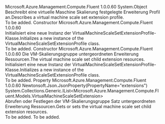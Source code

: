<Type Name="VirtualMachineScaleSetExtensionProfile" FullName="Microsoft.Azure.Management.Compute.Fluent.Models.VirtualMachineScaleSetExtensionProfile">
  <TypeSignature Language="C#" Value="public class VirtualMachineScaleSetExtensionProfile" />
  <TypeSignature Language="ILAsm" Value=".class public auto ansi beforefieldinit VirtualMachineScaleSetExtensionProfile extends System.Object" />
  <TypeSignature Language="DocId" Value="T:Microsoft.Azure.Management.Compute.Fluent.Models.VirtualMachineScaleSetExtensionProfile" />
  <TypeSignature Language="VB.NET" Value="Public Class VirtualMachineScaleSetExtensionProfile" />
  <TypeSignature Language="F#" Value="type VirtualMachineScaleSetExtensionProfile = class" />
  <AssemblyInfo>
    <AssemblyName>Microsoft.Azure.Management.Compute.Fluent</AssemblyName>
    <AssemblyVersion>1.0.0.60</AssemblyVersion>
  </AssemblyInfo>
  <Base>
    <BaseTypeName>System.Object</BaseTypeName>
  </Base>
  <Interfaces />
  <Docs>
    <summary>
            <span data-ttu-id="f9d78-101">Beschreibt eine virtuelle Maschine Skalierung festgelegte Erweiterung Profil an.</span><span class="sxs-lookup"><span data-stu-id="f9d78-101">Describes a virtual machine scale set extension profile.</span></span>
            </summary>
    <remarks>To be added.</remarks>
  </Docs>
  <Members>
    <Member MemberName=".ctor">
      <MemberSignature Language="C#" Value="public VirtualMachineScaleSetExtensionProfile ();" />
      <MemberSignature Language="ILAsm" Value=".method public hidebysig specialname rtspecialname instance void .ctor() cil managed" />
      <MemberSignature Language="DocId" Value="M:Microsoft.Azure.Management.Compute.Fluent.Models.VirtualMachineScaleSetExtensionProfile.#ctor" />
      <MemberSignature Language="VB.NET" Value="Public Sub New ()" />
      <MemberType>Constructor</MemberType>
      <AssemblyInfo>
        <AssemblyName>Microsoft.Azure.Management.Compute.Fluent</AssemblyName>
        <AssemblyVersion>1.0.0.60</AssemblyVersion>
      </AssemblyInfo>
      <Parameters />
      <Docs>
        <summary>
            <span data-ttu-id="f9d78-102">Initialisiert eine neue Instanz der VirtualMachineScaleSetExtensionProfile-Klasse.</span><span class="sxs-lookup"><span data-stu-id="f9d78-102">Initializes a new instance of the VirtualMachineScaleSetExtensionProfile class.</span></span>
            </summary>
        <remarks>To be added.</remarks>
      </Docs>
    </Member>
    <Member MemberName=".ctor">
      <MemberSignature Language="C#" Value="public VirtualMachineScaleSetExtensionProfile (System.Collections.Generic.IList&lt;Microsoft.Azure.Management.Compute.Fluent.Models.VirtualMachineScaleSetExtension&gt; extensions = null);" />
      <MemberSignature Language="ILAsm" Value=".method public hidebysig specialname rtspecialname instance void .ctor(class System.Collections.Generic.IList`1&lt;class Microsoft.Azure.Management.Compute.Fluent.Models.VirtualMachineScaleSetExtension&gt; extensions) cil managed" />
      <MemberSignature Language="DocId" Value="M:Microsoft.Azure.Management.Compute.Fluent.Models.VirtualMachineScaleSetExtensionProfile.#ctor(System.Collections.Generic.IList{Microsoft.Azure.Management.Compute.Fluent.Models.VirtualMachineScaleSetExtension})" />
      <MemberSignature Language="VB.NET" Value="Public Sub New (Optional extensions As IList(Of VirtualMachineScaleSetExtension) = null)" />
      <MemberSignature Language="F#" Value="new Microsoft.Azure.Management.Compute.Fluent.Models.VirtualMachineScaleSetExtensionProfile : System.Collections.Generic.IList&lt;Microsoft.Azure.Management.Compute.Fluent.Models.VirtualMachineScaleSetExtension&gt; -&gt; Microsoft.Azure.Management.Compute.Fluent.Models.VirtualMachineScaleSetExtensionProfile" Usage="new Microsoft.Azure.Management.Compute.Fluent.Models.VirtualMachineScaleSetExtensionProfile extensions" />
      <MemberType>Constructor</MemberType>
      <AssemblyInfo>
        <AssemblyName>Microsoft.Azure.Management.Compute.Fluent</AssemblyName>
        <AssemblyVersion>1.0.0.60</AssemblyVersion>
      </AssemblyInfo>
      <Parameters>
        <Parameter Name="extensions" Type="System.Collections.Generic.IList&lt;Microsoft.Azure.Management.Compute.Fluent.Models.VirtualMachineScaleSetExtension&gt;" />
      </Parameters>
      <Docs>
        <param name="extensions"><span data-ttu-id="f9d78-103">Die VM-Skalierungsgruppe untergeordneten Erweiterung Ressourcen.</span><span class="sxs-lookup"><span data-stu-id="f9d78-103">The virtual machine scale set child extension resources.</span></span></param>
        <summary>
            <span data-ttu-id="f9d78-104">Initialisiert eine neue Instanz der VirtualMachineScaleSetExtensionProfile-Klasse.</span><span class="sxs-lookup"><span data-stu-id="f9d78-104">Initializes a new instance of the VirtualMachineScaleSetExtensionProfile class.</span></span>
            </summary>
        <remarks>To be added.</remarks>
      </Docs>
    </Member>
    <Member MemberName="Extensions">
      <MemberSignature Language="C#" Value="public System.Collections.Generic.IList&lt;Microsoft.Azure.Management.Compute.Fluent.Models.VirtualMachineScaleSetExtension&gt; Extensions { get; set; }" />
      <MemberSignature Language="ILAsm" Value=".property instance class System.Collections.Generic.IList`1&lt;class Microsoft.Azure.Management.Compute.Fluent.Models.VirtualMachineScaleSetExtension&gt; Extensions" />
      <MemberSignature Language="DocId" Value="P:Microsoft.Azure.Management.Compute.Fluent.Models.VirtualMachineScaleSetExtensionProfile.Extensions" />
      <MemberSignature Language="VB.NET" Value="Public Property Extensions As IList(Of VirtualMachineScaleSetExtension)" />
      <MemberSignature Language="F#" Value="member this.Extensions : System.Collections.Generic.IList&lt;Microsoft.Azure.Management.Compute.Fluent.Models.VirtualMachineScaleSetExtension&gt; with get, set" Usage="Microsoft.Azure.Management.Compute.Fluent.Models.VirtualMachineScaleSetExtensionProfile.Extensions" />
      <MemberType>Property</MemberType>
      <AssemblyInfo>
        <AssemblyName>Microsoft.Azure.Management.Compute.Fluent</AssemblyName>
        <AssemblyVersion>1.0.0.60</AssemblyVersion>
      </AssemblyInfo>
      <Attributes>
        <Attribute>
          <AttributeName>Newtonsoft.Json.JsonProperty(PropertyName="extensions")</AttributeName>
        </Attribute>
      </Attributes>
      <ReturnValue>
        <ReturnType>System.Collections.Generic.IList&lt;Microsoft.Azure.Management.Compute.Fluent.Models.VirtualMachineScaleSetExtension&gt;</ReturnType>
      </ReturnValue>
      <Docs>
        <summary>
            <span data-ttu-id="f9d78-105">Abrufen oder Festlegen der VM-Skalierungsgruppe Satz untergeordneten Erweiterung Ressourcen.</span><span class="sxs-lookup"><span data-stu-id="f9d78-105">Gets or sets the virtual machine scale set child extension resources.</span></span>
            </summary>
        <value>To be added.</value>
        <remarks>To be added.</remarks>
      </Docs>
    </Member>
  </Members>
</Type>